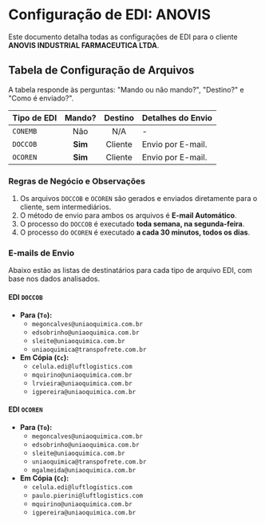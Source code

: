 # Configuração de EDI: ANOVIS

Este documento detalha todas as configurações de EDI para o cliente **ANOVIS INDUSTRIAL FARMACEUTICA LTDA**.

## Tabela de Configuração de Arquivos

A tabela responde às perguntas: "Mando ou não mando?", "Destino?" e "Como é enviado?".

| Tipo de EDI | Mando? | Destino | Detalhes do Envio |
| :---------- | :----: | :-------: | :--------------------------------------------------- |
| `CONEMB`    | Não    | N/A       | - |
| `DOCCOB`    | **Sim**| Cliente   | Envio por E-mail.|
| `OCOREN`    | **Sim**| Cliente   | Envio por E-mail.|

### Regras de Negócio e Observações
1.  Os arquivos `DOCCOB` e `OCOREN` são gerados e enviados diretamente para o cliente, sem intermediários.
2.  O método de envio para ambos os arquivos é **E-mail Automático**.
3.  O processo do `DOCCOB` é executado **toda semana, na segunda-feira**.
4.  O processo do `OCOREN` é executado **a cada 30 minutos, todos os dias**.

### E-mails de Envio
<div id="emails-de-envio"></div>

Abaixo estão as listas de destinatários para cada tipo de arquivo EDI, com base nos dados analisados.

#### **EDI `DOCCOB`**
* **Para (`To`):**
    * `megoncalves@uniaoquimica.com.br`
    * `edsobrinho@uniaoquimica.com.br`
    * `sleite@uniaoquimica.com.br`
    * `uniaoquimica@transpofrete.com.br`
* **Em Cópia (`Cc`):**
    * `celula.edi@luftlogistics.com`
    * `mquirino@uniaoquimica.com.br`
    * `lrvieira@uniaoquimica.com.br`
    * `igpereira@uniaoquimica.com.br`

#### **EDI `OCOREN`**
* **Para (`To`):**
    * `megoncalves@uniaoquimica.com.br`
    * `edsobrinho@uniaoquimica.com.br`
    * `sleite@uniaoquimica.com.br`
    * `uniaoquimica@transpofrete.com.br`
    * `mgalmeida@uniaoquimica.com.br`
* **Em Cópia (`Cc`):**
    * `celula.edi@luftlogistics.com`
    * `paulo.pierini@luftlogistics.com`
    * `mquirino@uniaoquimica.com.br`
    * `igpereira@uniaoquimica.com.br`